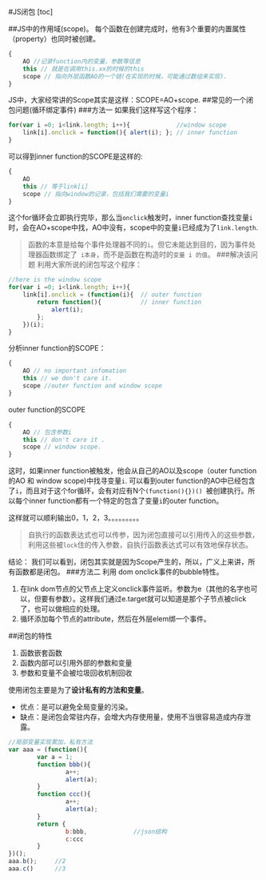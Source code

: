 #JS闭包
[toc]

##JS中的作用域(scope)。
每个函数在创建完成时，他有3个重要的内置属性（property）也同时被创建。
``` javascript
{
	AO //记录function内的变量，参数等信息
	this // 就是在调用this.xx的时候的this
	scope // 指向外层函数AO的一个链(在实现的时候，可能通过数组来实现).
}
```
JS中，大家经常讲的Scope其实是这样：SCOPE=AO+scope.
##常见的一个闭包问题(循环绑定事件)
###方法一
如果我们这样写这个程序：
``` javascript
for(var i =0; i<link.length; i++){             //window scope
	link[i].onclick = function(){ alert(i); }; // inner function 
}
```
可以得到inner function的SCOPE是这样的:
``` javascript
{
	AO 
	this // 等于link[i]
	scope // 指向window的记录，包括我们需要的变量i
}
```
这个for循环会立即执行完毕，那么当`onclick`触发时，inner function查找变量`i` 时，会在AO+scope中找，AO中没有，scope中的变量`i`已经成为了`link.length`.

>函数的本意是给每个事件处理器不同的` i `。但它未能达到目的，因为事件处理器函数绑定了` i本身`，而不是函数在构造时的`变量 i 的值`。
###解决该问题
利用大家所说的闭包写这个程序：
``` javascript
//here is the window scope
for(var i =0; i<link.length; i++){ 
	link[i].onclick = (function(i){  // outer function 
		return function(){           // inner function 
			alert(i);
		};
	})(i);
}
```
分析inner function的SCOPE：
``` javascript
{
	AO // no important infomation 
	this // we don't care it.
	scope //outer function and window scope
}
```
outer function的SCOPE
``` javascript
{
	AO // 包含参数i
	this // don't care it .
	scope // window scope.
} 
```
这时，如果inner function被触发，他会从自己的AO以及scope（outer function的AO 和 window scope)中找寻变量`i`. 可以看到outer function的AO中已经包含了`i`，而且对于这个for循环，会有对应有N个`(function(){})() `被创建执行。所以每个inner function都有一个特定的包含了变量` i `的outer function。

这样就可以顺利输出0，1，2，3。。。。。。。。。

>自执行的函数表达式也可以传参，因为闭包直接可以引用传入的这些参数，利用这些被`lock`住的传入参数，自执行函数表达式可以有效地保存状态。

结论： 我们可以看到，闭包其实就是因为Scope产生的，所以，广义上来讲，所有函数都是闭包。
###方法二
利用 dom onclick事件的bubble特性。

1. 在link dom节点的父节点上定义onclick事件监听。参数为e（其他的名字也可以，但要有参数）。这样我们通过e.target就可以知道是那个子节点被click了，也可以做相应的处理。
2. 循环添加每个节点的attribute，然后在外层elem绑一个事件。

##闭包的特性
1. 函数嵌套函数   
2. 函数内部可以引用外部的参数和变量   
3. 参数和变量不会被垃圾回收机制回收

使用闭包主要是为了**设计私有的方法和变量**。
- 优点：是可以避免全局变量的污染。
- 缺点：是闭包会常驻内存，会增大内存使用量，使用不当很容易造成内存泄露。

``` javascript
//局部变量实现累加，私有方法
var aaa = (function(){
		var a = 1;
		function bbb(){
		        a++;
		        alert(a);
		}
		function ccc(){
		        a++;
		        alert(a);
		}
		return {
		        b:bbb,             //json结构
		        c:ccc
		}
})();
aaa.b();     //2
aaa.c()      //3
```

